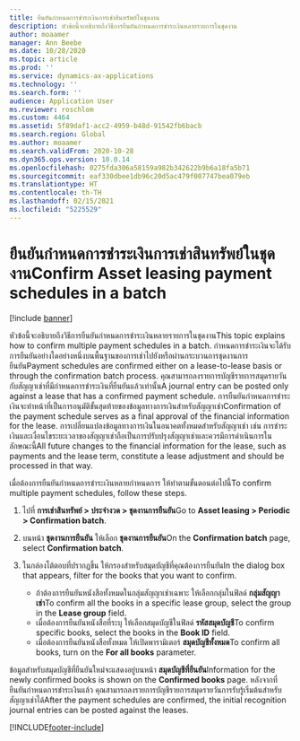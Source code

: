 ```yaml
---
title: ยืนยันกำหนดการชำระเงินการเช่าสินทรัพย์ในชุดงาน
description: หัวข้อนี้จะอธิบายถึงวิธีการยืนยันกำหนดการชำระเงินหลายรายการในชุดงาน
author: moaamer
manager: Ann Beebe
ms.date: 10/28/2020
ms.topic: article
ms.prod: ''
ms.service: dynamics-ax-applications
ms.technology: ''
ms.search.form: ''
audience: Application User
ms.reviewer: roschlom
ms.custom: 4464
ms.assetid: 5f89daf1-acc2-4959-b48d-91542fb6bacb
ms.search.region: Global
ms.author: moaamer
ms.search.validFrom: 2020-10-28
ms.dyn365.ops.version: 10.0.14
ms.openlocfilehash: 0275fda306a58159a982b342622b9b6a18fa5b71
ms.sourcegitcommit: eaf330dbee1db96c20d5ac479f007747bea079eb
ms.translationtype: HT
ms.contentlocale: th-TH
ms.lasthandoff: 02/15/2021
ms.locfileid: "5225529"
---
```

# <a name="confirm-asset-leasing-payment-schedules-in-a-batch"></a><span data-ttu-id="2c59f-103">ยืนยันกำหนดการชำระเงินการเช่าสินทรัพย์ในชุดงาน</span><span class="sxs-lookup"><span data-stu-id="2c59f-103">Confirm Asset leasing payment schedules in a batch</span></span>

[!include [banner](../includes/banner.md)]

<span data-ttu-id="2c59f-104">หัวข้อนี้จะอธิบายถึงวิธีการยืนยันกำหนดการชำระเงินหลายรายการในชุดงาน</span><span class="sxs-lookup"><span data-stu-id="2c59f-104">This topic explains how to confirm multiple payment schedules in a batch.</span></span> <span data-ttu-id="2c59f-105">กำหนดการชำระเงินจะได้รับการยืนยันอย่างใดอย่างหนึ่งบนพื้นฐานของการเช่าไปยังหรือผ่านกระบวนการชุดงานการยืนยัน</span><span class="sxs-lookup"><span data-stu-id="2c59f-105">Payment schedules are confirmed either on a lease-to-lease basis or through the confirmation batch process.</span></span> <span data-ttu-id="2c59f-106">คุณสามารถลงรายการบัญชีรายการสมุดรายวันกับสัญญาเช่าที่มีกำหนดการชำระเงินที่ยืนยันแล้วเท่านั้น</span><span class="sxs-lookup"><span data-stu-id="2c59f-106">A journal entry can be posted only against a lease that has a confirmed payment schedule.</span></span> <span data-ttu-id="2c59f-107">การยืนยันกำหนดการชำระเงินจะทำหน้าที่เป็นการอนุมัติขั้นสุดท้ายของข้อมูลทางการเงินสำหรับสัญญาเช่า</span><span class="sxs-lookup"><span data-stu-id="2c59f-107">Confirmation of the payment schedule serves as a final approval of the financial information for the lease.</span></span> <span data-ttu-id="2c59f-108">การเปลี่ยนแปลงข้อมูลทางการเงินในอนาคตทั้งหมดสำหรับสัญญาเช่า เช่น การชำระเงินและเงื่อนไขระยะเวลาของสัญญาเช่าถือเป็นการปรับปรุงสัญญาเช่าและควรมีการดำเนินการในลักษณะนี้</span><span class="sxs-lookup"><span data-stu-id="2c59f-108">All future changes to the financial information for the lease, such as payments and the lease term, constitute a lease adjustment and should be processed in that way.</span></span>

<span data-ttu-id="2c59f-109">เมื่อต้องการยืนยันกำหนดการชำระเงินหลายกำหนดการ ให้ทำตามขั้นตอนต่อไปนี้</span><span class="sxs-lookup"><span data-stu-id="2c59f-109">To confirm multiple payment schedules, follow these steps.</span></span>

1. <span data-ttu-id="2c59f-110">ไปที่ **การเช่าสินทรัพย์ \> ประจำงวด \> ชุดงานการยืนยัน**</span><span class="sxs-lookup"><span data-stu-id="2c59f-110">Go to **Asset leasing \> Periodic \> Confirmation batch**.</span></span>
2. <span data-ttu-id="2c59f-111">บนหน้า **ชุดงานการยืนยัน** ให้เลือก **ชุดงานการยืนยัน**</span><span class="sxs-lookup"><span data-stu-id="2c59f-111">On the **Confirmation batch** page, select **Confirmation batch**.</span></span>
3. <span data-ttu-id="2c59f-112">ในกล่องโต้ตอบที่ปรากฏขึ้น ให้กรองสำหรับสมุดบัญชีที่คุณต้องการยืนยัน</span><span class="sxs-lookup"><span data-stu-id="2c59f-112">In the dialog box that appears, filter for the books that you want to confirm.</span></span>

    - <span data-ttu-id="2c59f-113">ถ้าต้องการยืนยันหนังสือทั้งหมดในกลุ่มสัญญาเช่าเฉพาะ ให้เลือกกลุ่มในฟิลด์ **กลุ่มสัญญาเช่า**</span><span class="sxs-lookup"><span data-stu-id="2c59f-113">To confirm all the books in a specific lease group, select the group in the **Lease group** field.</span></span>
    - <span data-ttu-id="2c59f-114">เมื่อต้องการยืนยันหนังสือที่ระบุ ให้เลือกสมุดบัญชีในฟิลด์ **รหัสสมุดบัญชี**</span><span class="sxs-lookup"><span data-stu-id="2c59f-114">To confirm specific books, select the books in the **Book ID** field.</span></span>
    - <span data-ttu-id="2c59f-115">เมื่อต้องการยืนยันหนังสือทั้งหมด ให้เปิดพารามิเตอร์ **สมุดบัญชีทั้งหมด**</span><span class="sxs-lookup"><span data-stu-id="2c59f-115">To confirm all books, turn on the **For all books** parameter.</span></span>

<span data-ttu-id="2c59f-116">ข้อมูลสำหรับสมุดบัญชีที่ยืนยันใหม่จะแสดงอยู่บนหน้า **สมุดบัญชีที่ยืนยัน**</span><span class="sxs-lookup"><span data-stu-id="2c59f-116">Information for the newly confirmed books is shown on the **Confirmed books** page.</span></span> <span data-ttu-id="2c59f-117">หลังจากที่ยืนยันกำหนดการชำระเงินแล้ว คุณสามารถลงรายการบัญชีรายการสมุดรายวันการรับรู้เริ่มต้นสำหรับสัญญาเช่าได้</span><span class="sxs-lookup"><span data-stu-id="2c59f-117">After the payment schedules are confirmed, the initial recognition journal entries can be posted against the leases.</span></span>


[!INCLUDE[footer-include](../../includes/footer-banner.md)]